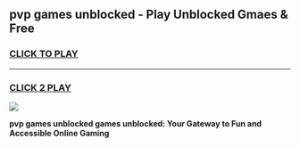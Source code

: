 
## pvp games unblocked - Play Unblocked Gmaes & Free
<h3>
<a href="https://news.freeplayer.one?title=pvp_games_unblocked&ref=16F">CLICK TO PLAY</a></h3>
<hr>

<h3>
<a href="https://news.freeplayer.one?title=pvp_games_unblocked&ref=16F">CLICK 2 PLAY</a>
  
</h3>

<a href="https://news.freeplayer.one?title=pvp_games_unblocked&ref=16F/"><img src="https://clearcache.store/games.png"></a>


**pvp games unblocked games unblocked: Your Gateway to Fun and Accessible Online Gaming**

